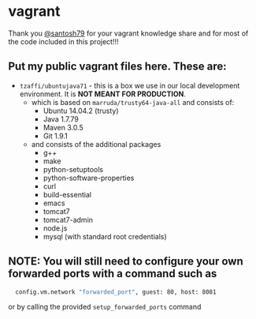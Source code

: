 # vagrant

Thank you [@santosh79](https://github.com/santosh79/) for your vagrant knowledge share and for most of the code
included in this project!!!

## Put my public vagrant files here. These are:

* `tzaffi/ubuntujava71` - this is a box we use in our local development environment. It is **NOT MEANT FOR PRODUCTION**.
    * which is based on `marruda/trusty64-java-all` and consists of:
        * Ubuntu 14.04.2 (trusty)
        * Java 1.7.79
        * Maven 3.0.5
        * Git 1.9.1
    * and consists of the additional packages
        *  g++ 
        *  make 
        *  python-setuptools 
        *  python-software-properties
        *  curl 
        *  build-essential
        *  emacs
        *  tomcat7
        *  tomcat7-admin
        *  node.js
        *  mysql (with standard root credentials)


## NOTE: You will still need to configure your own forwarded ports with a command such as
```sh
  config.vm.network "forwarded_port", guest: 80, host: 8081
```
or by calling the provided `setup_forwarded_ports` command
